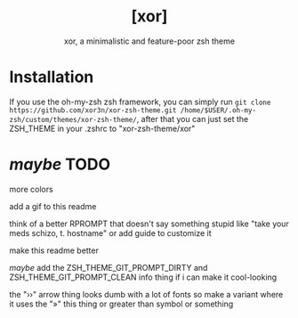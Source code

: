<h1 align="center">[xor]</h1>
<p align="center">xor, a minimalistic and feature-poor zsh theme</p>

# Installation
If you use the oh-my-zsh zsh framework, you can simply run `git clone https://github.com/xor3n/xor-zsh-theme.git /home/$USER/.oh-my-zsh/custom/themes/xor-zsh-theme/`, after that you can just set the ZSH_THEME in your .zshrc to "xor-zsh-theme/xor"

# *maybe* TODO



more colors

add a gif to this readme

think of a better RPROMPT that doesn't say something stupid like "take your meds schizo, t. hostname" or add guide to customize it

make this readme better

*maybe* add the ZSH_THEME_GIT_PROMPT_DIRTY and ZSH_THEME_GIT_PROMPT_CLEAN info thing if i can make it cool-looking

the "››" arrow thing looks dumb with a lot of fonts so make a variant where it uses the "»" this thing or greater than symbol or something
